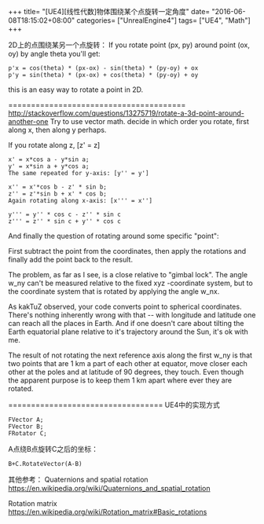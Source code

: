 +++
title= "[UE4][线性代数]物体围绕某个点旋转一定角度"
date= "2016-06-08T18:15:02+08:00"
categories= ["UnrealEngine4"]
tags= ["UE4", "Math"]
+++

2D上的点围绕某另一个点旋转：
If you rotate point (px, py) around point (ox, oy) by angle theta you'll get:

    p'x = cos(theta) * (px-ox) - sin(theta) * (py-oy) + ox
    p'y = sin(theta) * (px-ox) + cos(theta) * (py-oy) + oy

this is an easy way to rotate a point in 2D.


=======================================
http://stackoverflow.com/questions/13275719/rotate-a-3d-point-around-another-one
Try to use vector math. decide in which order you rotate, first along x, then along y perhaps.

If you rotate along z, [z' = z]

    x' = x*cos a - y*sin a;
    y' = x*sin a + y*cos a;  
    The same repeated for y-axis: [y'' = y']

    x'' = x'*cos b - z' * sin b;
    z'' = z'*sin b + x' * cos b;  
    Again rotating along x-axis: [x''' = x'']

    y''' = y'' * cos c - z'' * sin c
    z''' = z'' * sin c + y'' * cos c
And finally the question of rotating around some specific "point":

First subtract the point from the coordinates, then apply the rotations and finally add the point back to the result.

The problem, as far as I see, is a close relative to "gimbal lock". The angle w_ny can't be measured relative to the fixed xyz -coordinate system, but to the coordinate system that is rotated by applying the angle w_nx.

As kakTuZ observed, your code converts point to spherical coordinates. There's nothing inherently wrong with that -- with longitude and latitude one can reach all the places in Earth. And if one doesn't care about tilting the Earth equatorial plane relative to it's trajectory around the Sun, it's ok with me.

The result of not rotating the next reference axis along the first w_ny is that two points that are 1 km a part of each other at equator, move closer each other at the poles and at latitude of 90 degrees, they touch. Even though the apparent purpose is to keep them 1 km apart where ever they are rotated.


==================================
UE4中的实现方式

    FVector A;
    FVector B;
    FRotator C;

A点绕B点旋转C之后的坐标：

    B+C.RotateVector(A-B)



其他参考：
Quaternions and spatial rotation
https://en.wikipedia.org/wiki/Quaternions_and_spatial_rotation

Rotation matrix
https://en.wikipedia.org/wiki/Rotation_matrix#Basic_rotations